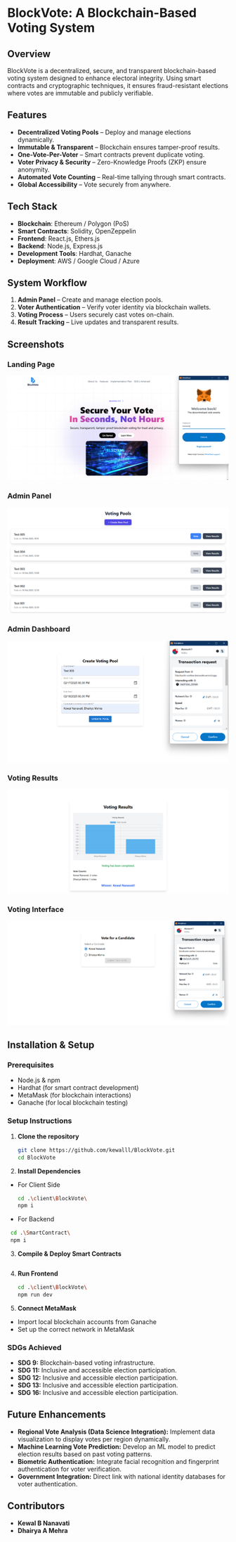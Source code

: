 # BlockVote: A Blockchain-Based Voting System  

## Overview  
BlockVote is a decentralized, secure, and transparent blockchain-based voting system designed to enhance electoral integrity. Using smart contracts and cryptographic techniques, it ensures fraud-resistant elections where votes are immutable and publicly verifiable.

## Features  
- **Decentralized Voting Pools** – Deploy and manage elections dynamically.  
- **Immutable & Transparent** – Blockchain ensures tamper-proof results.  
- **One-Vote-Per-Voter** – Smart contracts prevent duplicate voting.  
- **Voter Privacy & Security** – Zero-Knowledge Proofs (ZKP) ensure anonymity.  
- **Automated Vote Counting** – Real-time tallying through smart contracts.  
- **Global Accessibility** – Vote securely from anywhere.  

## Tech Stack  
- **Blockchain**: Ethereum / Polygon (PoS)  
- **Smart Contracts**: Solidity, OpenZeppelin  
- **Frontend**: React.js, Ethers.js  
- **Backend**: Node.js, Express.js  
- **Development Tools**: Hardhat, Ganache  
- **Deployment**: AWS / Google Cloud / Azure  

## System Workflow  
1. **Admin Panel** – Create and manage election pools.  
2. **Voter Authentication** – Verify voter identity via blockchain wallets.  
3. **Voting Process** – Users securely cast votes on-chain.  
4. **Result Tracking** – Live updates and transparent results.  

## Screenshots  
### Landing Page  
![Landing Page](./screenshots/Landing_Page.png)  

### Admin Panel  
![Admin Panel](./screenshots/Admin_Panel.png)  

### Admin Dashboard  
![Admin Dashboard](./screenshots/Admin_Dashboard.png)  

### Voting Results  
![Voting Results](./screenshots/Voting_Results.png)  

### Voting Interface  
![Voting Interface](./screenshots/Voting_Interface.png)  
 

## Installation & Setup  

### Prerequisites  
- Node.js & npm  
- Hardhat (for smart contract development)  
- MetaMask (for blockchain interactions)  
- Ganache (for local blockchain testing)  

### Setup Instructions  
1. **Clone the repository**  
   ```bash
   git clone https://github.com/kewalll/BlockVote.git
   cd BlockVote
2. **Install Dependencies**
- For Client Side
   ```bash
   cd .\client\BlockVote\
   npm i
   ```
- For Backend
 ```bash
  cd .\SmartContract\
  npm i
```

3. **Compile & Deploy Smart Contracts**
   ```bash

   ```

4. **Run Frontend**
   ```bash
   cd .\client\BlockVote\
   npm run dev
   ```

5. **Connect MetaMask**
- Import local blockchain accounts from Ganache
- Set up the correct network in MetaMask

### SDGs Achieved
 - **SDG 9:** Blockchain-based voting infrastructure.
 - **SDG 11:** Inclusive and accessible election participation.
 - **SDG 12:** Inclusive and accessible election participation.
 - **SDG 13:** Inclusive and accessible election participation.
 - **SDG 16:** Inclusive and accessible election participation.

## Future Enhancements
- **Regional Vote Analysis (Data Science Integration):** Implement data visualization to display votes per region dynamically.
- **Machine Learning Vote Prediction:** Develop an ML model to predict election results based on past voting patterns.
- **Biometric Authentication:** Integrate facial recognition and fingerprint authentication for voter verification.
- **Government Integration:** Direct link with national identity databases for voter authentication.

## Contributors
- **Kewal B Nanavati**
- **Dhairya A Mehra**


